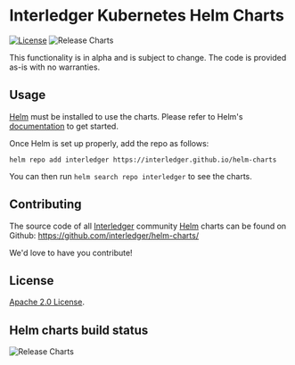 # Interledger Kubernetes Helm Charts

[![License](https://img.shields.io/badge/License-Apache%202.0-blue.svg)](https://opensource.org/licenses/Apache-2.0) ![Release Charts](https://github.com/interledger/helm-charts/workflows/Release%20Charts/badge.svg?branch=main)

This functionality is in alpha and is subject to change. The code is provided as-is with no warranties.

## Usage

[Helm](https://helm.sh) must be installed to use the charts.
Please refer to Helm's [documentation](https://helm.sh/docs/) to get started.

Once Helm is set up properly, add the repo as follows:

```console
helm repo add interledger https://interledger.github.io/helm-charts
```

You can then run `helm search repo interledger` to see the charts.

## Contributing

The source code of all [Interledger](https://interledger.org) community [Helm](https://helm.sh) charts can be found on Github: <https://github.com/interledger/helm-charts/>

<!-- Keep full URL links to repo files because this README syncs from main to gh-pages.  -->

We'd love to have you contribute!

<!-- Please refer to our [contribution guidelines](https://github.com/interledger/helm-charts/blob/main/CONTRIBUTING.md) for details. -->

## License

<!-- Keep full URL links to repo files because this README syncs from main to gh-pages.  -->

[Apache 2.0 License](https://github.com/interledger/helm-charts/blob/main/LICENSE).

## Helm charts build status

![Release Charts](https://github.com/interledger/helm-charts/workflows/Release%20Charts/badge.svg?branch=main)
